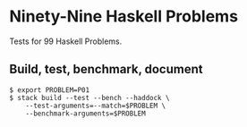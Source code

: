 # Ninety-Nine Haskell Problems

Tests for 99 Haskell Problems.

## Build, test, benchmark, document

```shell
$ export PROBLEM=P01
$ stack build --test --bench --haddock \
    --test-arguments=--match=$PROBLEM \
    --benchmark-arguments=$PROBLEM
```
